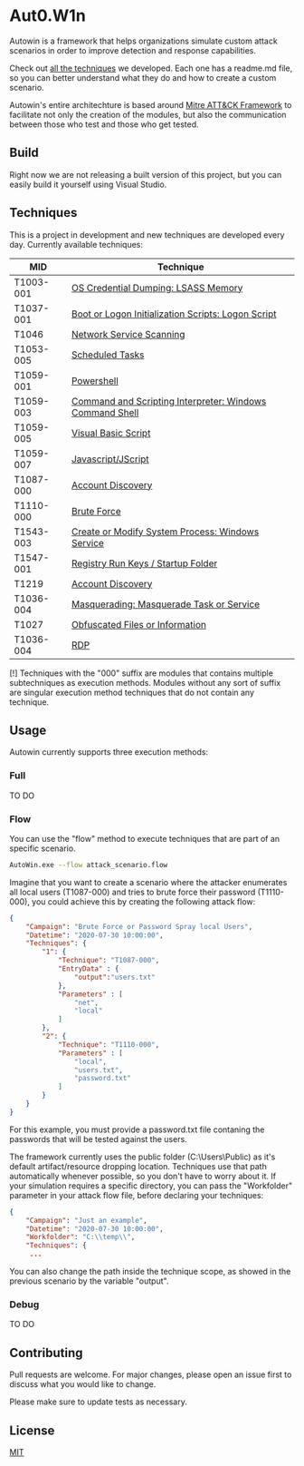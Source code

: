 # Aut0.W1n

Autowin is a framework that helps organizations simulate custom attack scenarios in order to improve detection and response capabilities.

Check out [all the techniques](https://github.com/Reduati/AutoWin/tree/master/Techniques) we developed. Each one has a readme.md file, so you can better understand what they do and how to create a custom scenario.

Autowin's entire architechture is based around [Mitre ATT&CK Framework](https://attack.mitre.org/) to facilitate not only the creation of the modules, but also the communication between those who test and those who get tested.

## Build

Right now we are not releasing a built version of this project, but you can easily build it yourself using Visual Studio.

## Techniques

This is a project in development and new techniques are developed every day. Currently available techniques:

| MID | Technique |
| ----|----|
|T1003-001|[OS Credential Dumping: LSASS Memory](https://github.com/Reduati/AutoWin/tree/master/Techniques/T1003-001)|
|T1037-001|[Boot or Logon Initialization Scripts: Logon Script](https://github.com/Reduati/AutoWin/tree/master/Techniques/T1037-001)|
|T1046|[Network Service Scanning](https://github.com/Reduati/AutoWin/tree/master/Techniques/T1046)|
|T1053-005|[Scheduled Tasks](https://github.com/Reduati/AutoWin/tree/master/Techniques/T1053-005)|
|T1059-001|[Powershell](https://github.com/Reduati/AutoWin/tree/master/Techniques/T1059-001)|
|T1059-003|[Command and Scripting Interpreter: Windows Command Shell](https://github.com/Reduati/AutoWin/tree/master/Techniques/T1059-003)|
|T1059-005|[Visual Basic Script](https://github.com/Reduati/AutoWin/tree/master/Techniques/T1059-005)|
|T1059-007|[Javascript/JScript](https://github.com/Reduati/AutoWin/tree/master/Techniques/T1059-007)|
|T1087-000|[Account Discovery](https://github.com/Reduati/AutoWin/tree/master/Techniques/T1087-000)|
|T1110-000|[Brute Force](https://github.com/Reduati/AutoWin/tree/master/Techniques/T1110-000)|
|T1543-003|[Create or Modify System Process: Windows Service](https://github.com/Reduati/AutoWin/tree/master/Techniques/T1543-003)|
|T1547-001|[Registry Run Keys / Startup Folder](https://github.com/Reduati/AutoWin/tree/master/Techniques/T1547-001)|
|T1219|[Account Discovery](https://github.com/Reduati/AutoWin/tree/master/Techniques/T1087-000)|
|T1036-004|[Masquerading: Masquerade Task or Service](https://github.com/Reduati/AutoWin/tree/master/Techniques/T1036-004)|
|T1027|[Obfuscated Files or Information](https://github.com/Reduati/AutoWin/tree/master/Techniques/T1027)|
|T1036-004|[RDP](https://github.com/Reduati/AutoWin/tree/master/Techniques/T1036-004)|

[!] Techniques with the "000" suffix are modules that contains multiple subtechniques as execution methods. Modules without any sort of suffix are singular execution method techniques that do not contain any technique.

## Usage

Autowin currently supports three execution methods:

### Full

TO DO

### Flow
You can use the "flow" method to execute techniques that are part of an specific scenario.

```bash
AutoWin.exe --flow attack_scenario.flow
```
Imagine that you want to create a scenario where the attacker enumerates all local users (T1087-000) and tries to brute force their password (T1110-000), you could achieve this by creating the following attack flow:
```json
{
    "Campaign": "Brute Force or Password Spray local Users",
    "Datetime": "2020-07-30 10:00:00",
    "Techniques": {
        "1": {
            "Technique": "T1087-000",
            "EntryData" : {
                "output":"users.txt"
            },
            "Parameters" : [
                "net",
                "local"
            ]
        },
        "2": {
            "Technique": "T1110-000",
            "Parameters" : [
                "local",
                "users.txt",
                "password.txt"
            ]
        }
    }
}
```
For this example, you must provide a password.txt file contaning the passwords that will be tested against the users. 

The framework currently uses the public folder (C:\Users\Public) as it's default artifact/resource dropping location. Techniques use that path automatically whenever possible, so you don't have to worry about it. If your simulation requires a specific directory, you can pass the "Workfolder" parameter in your attack flow file, before declaring your techniques:
```json
{
    "Campaign": "Just an example",
    "Datetime": "2020-07-30 10:00:00",
    "Workfolder": "C:\\temp\\",
    "Techniques": {
     ...
```
You can also change the path inside the technique scope, as showed in the previous scenario by the variable "output".

### Debug

TO DO

## Contributing
Pull requests are welcome. For major changes, please open an issue first to discuss what you would like to change.

Please make sure to update tests as necessary.

## License
[MIT](https://choosealicense.com/licenses/mit/)